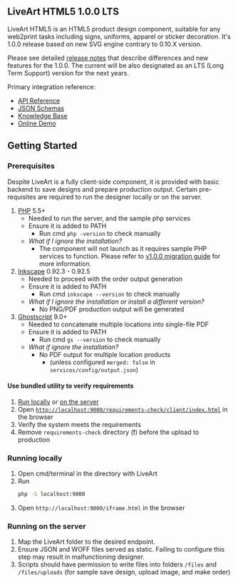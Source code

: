## LiveArt HTML5 1.0.0 LTS
LiveArt HTML5 is an HTML5 product design component, suitable for any web2print tasks including signs, uniforms, apparel or sticker decoration. It's 1.0.0 release based on new SVG engine contrary to 0.10.X version.

Please see detailed [release notes](https://liveart.uservoice.com/knowledgebase/articles/1839169-liveart-v1-0-0) that describe differences and new features for the 1.0.0. The current will be also designated as an LTS (Long Term Support) version for the next years.

Primary integration reference:
- [API Reference](http://liveart.github.io/slate/#introduction)
- [JSON Schemas](SCHEMAS.md)
- [Knowledge Base](https://liveart.uservoice.com/knowledgebase)
- [Online Demo](https://demo.liveartdesigner.com/release/LAJS100/iframe.html)

## Getting Started

### Prerequisites
Despite LiveArt is a fully client-side component, it is provided with basic backend to save designs and prepare production output. Certain pre-requisites are required to run the designer locally or on the server.
1. [PHP](http://php.net/downloads.php) 5.5+
    - Needed to run the server, and the sample php services
    - Ensure it is added to PATH
        - Run cmd `php -version` to check manually
    - _What if I ignore the installation?_
        - The component will not launch as it requires sample PHP services to function. Please refer to [v1.0.0 migration guide](https://liveart.uservoice.com/knowledgebase/articles/1839187) for more information.
2. [Inkscape](https://inkscape.org) 0.92.3 - 0.92.5
    - Needed to proceed with the order output generation
    - Ensure it is added to PATH
        - Run cmd `inkscape --version` to check manually
    - _What if I ignore the installation or install a different version?_
        - No PNG/PDF production output will be generated 
3. [Ghostscript](https://www.ghostscript.com/download.html) 9.0+
    - Needed to concatenate multiple locations into single-file PDF
    - Ensure it is added to PATH
        - Run cmd `gs --version` to check manually
    - _What if ignore the installation?_
        - No PDF output for multiple location products 
            - (unless configured `merged: false` in `services/config/output.json`)

#### Use bundled utility to verify requirements

1. [Run locally](#running-locally) or [on the server](#running-on-the-server)
3. Open [`http://localhost:9000/requirements-check/client/index.html`](http://localhost:9000/requirements-check/client/index.html) in the browser
4. Verify the system meets the requirements
5. Remove `requirements-check` directory (__!__) before the upload to production

### Running locally
1. Open cmd/terminal in the directory with LiveArt
2. Run
    ```bash
    php -S localhost:9000
    ```
3. Open `http://localhost:9000/iframe.html` in the browser

### Running on the server
1. Map the LiveArt folder to the desired endpoint.
2. Ensure JSON and WOFF files served as static. Failing to configure this step may result in malfunctioning designer.
3. Scripts should have permission to write files into folders `/files` and `/files/uploads` (for sample save design, upload image, and make order)